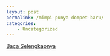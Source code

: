 ```yaml
---
layout: post
permalink: /mimpi-punya-dompet-baru/
categories:
    - Uncategorized
---
```


[Baca Selengkapnya](/08)